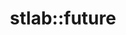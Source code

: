 ---
layout: method
title: stlab::future
tags: [library]
full-name: stlab::future::get_try
pure-name: get_try
defined-in-header: stlab/future.hpp 
declaration: get_try()
description: Returns the result of the future.
entities:
  - kind: methods
    list:
      - name: stlab::future::get_try
        pure-name: get_try
        defined-in-header: stlab/future.hpp 
        declaration: boost::optional<T> get_try() const&;
        description: If T is a not void it returns a set optional if the future succeeded, otherwise an empty optional. In case that an error occured it rethrows the captured exception.
      - name: stlab::future::then
        pure-name: then
        defined-in-header: stlab/future.hpp 
        declaration: bool get_try() const&
        description: If T is void it returns true if the future succeeded, otherwise false. In case that an error occured it rethrows the captured exception.
  - kind: example
    code: NoCode
---